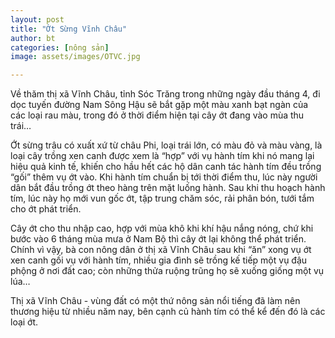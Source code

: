 ```yaml
---
layout: post
title: "Ớt Sừng Vĩnh Châu"
author: bt
categories: [nông sản]
image: assets/images/OTVC.jpg

---
```

Về thăm thị xã Vĩnh Châu, tỉnh Sóc Trăng trong những ngày đầu tháng 4, đi dọc tuyến đường Nam Sông Hậu sẽ bắt gặp một màu xanh bạt ngàn của các loại rau màu, trong đó ở thời điểm hiện tại cây ớt đang vào mùa thu trái…

Ớt sừng trâu có xuất xứ từ châu Phi, loại trái lớn, có màu đỏ và màu vàng, là loại cây trồng xen canh được xem là “hợp” với vụ hành tím khi nó mang lại hiệu quả kinh tế, khiến cho hầu hết các hộ dân canh tác hành tím đều trồng “gối” thêm vụ ớt vào. Khi hành tím chuẩn bị tới thời điểm thu, lúc này người dân bắt đầu trồng ớt theo hàng trên mặt luống hành. Sau khi thu hoạch hành tím, lúc này họ mới vun gốc ớt, tập trung chăm sóc, rải phân bón, tưới tắm cho ớt phát triển.
 
Cây ớt cho thu nhập cao, hợp với mùa khô khi khí hậu nắng nóng, chứ khi bước vào 6 tháng mùa mưa ở Nam Bộ thì cây ớt lại không thể phát triển. Chính vì vậy, bà con nông dân ở thị xã Vĩnh Châu sau khi “ăn” xong vụ ớt xen canh gối vụ với hành tím, nhiều gia đình sẽ trồng kế tiếp một vụ đậu phộng ở nơi đất cao; còn những thửa ruộng trũng họ sẽ xuống giống một vụ lúa…

Thị xã Vĩnh Châu - vùng đất có một thứ nông sản nổi tiếng đã làm nên thương hiệu từ nhiều năm nay, bên cạnh củ hành tím có thể kể đến đó là các loại ớt.



